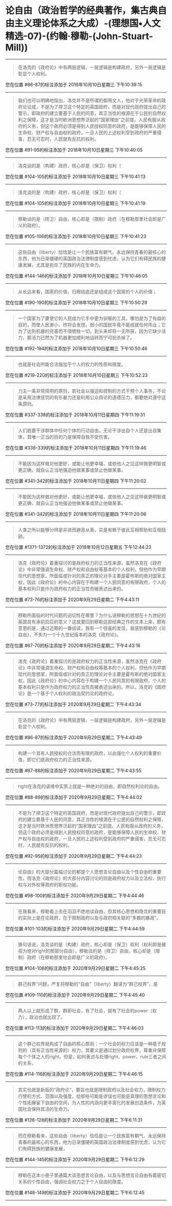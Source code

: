 # 论自由（政治哲学的经典著作，集古典自由主义理论体系之大成）-(理想国•人文精选-07)-(约翰·穆勒-(John-Stuart-Mill))

---

> 在洛克的《政府论》中有两层逻辑，一层逻辑是构建政府，另外一层逻辑是彰显个人权利。

您在位置 #86-87的标注添加于 2018年10月10日星期三 下午10:39:15

---

> 我们也可以明确地指出，洛克并不是所谓的御用文人，他对于光荣革命的政府论证成，不是为了捍卫这个特定的英国政府，而是对现代政府提出自己的警示，即政府的建立要基于人民的同意，其正当性的根源在于公民的自然权利之保障，这才是当时欧洲思想界泛起的“国家理由”之前提。人民有服从政府的义务，但这个政府必须是得到人民授权同意的政府，是能够保障人民的生命权、财产权与自由权的政府，一旦人民的上述权利受到政府的严重侵害，忍无可忍时，人民就有反抗的权利。

您在位置 #91-95的标注添加于 2018年10月10日星期三 下午10:40:05

---

> 洛克谈的是（构建）政府，核心却是（保卫）权利（

您在位置 #104-105的标注添加于 2018年10月10日星期三 下午10:41:13

---

> 洛克谈的是（构建）政府，核心却是（保卫）权利（

您在位置 #104-105的标注添加于 2018年10月10日星期三 下午10:41:19

---

> 穆勒谈的是（捍卫）自由，核心却是（限制）政府（在穆勒那里社会即是广义的政府）。

您在位置 #105-106的标注添加于 2018年10月10日星期三 下午10:41:23

---

> 这些自由（liberty）恰恰是让一个民族富有朝气、永远保持青春的最核心的东西，他为日渐僵硬的英国政治法律制度感到忧虑，认为它们有碍民族的健康发展，尤其是扼杀了民族的内在生命力。

您在位置 #144-146的标注添加于 2018年10月10日星期三 下午10:46:05

---

> 从长远来看，国家的价值，归根结底还是组成这个国家的个人的价值；

您在位置 #190-190的标注添加于 2018年10月10日星期三 下午10:50:29

---

> 一个国家为了要使它的人民成为它手中更为驯服的工具，哪怕是为了有益的目的，而使人民渺小，终将会发现，弱小的国民毕竟不能成就任何伟业；它为了达到机器的完善而不惜牺牲一切，到头来却将一无所获，因为它缺少活力，那活力已然为了机器更加顺利地运转而宁可扼杀掉了。

您在位置 #192-194的标注添加于 2018年10月10日星期三 下午10:50:46

---

> 也就是社会所能合法施加于个人的权力的性质和限度。

您在位置 #219-220的标注添加于 2018年10月10日星期三 下午10:52:23

---

> 力主一条非常简明的原则，若社会以强迫和控制的方式干预个人事务，不论是采用法律惩罚的有形暴力还是利用公众舆论的道德压力，都要绝对遵守这条原则。

您在位置 #337-338的标注添加于 2018年10月11日星期四 下午11:19:31

---

> 人们若要干涉群体中任何个体的行动自由，无论干涉出自个人还是出自集体，其唯一正当的目的乃是保障自我不受伤害。

您在位置 #338-339的标注添加于 2018年10月11日星期四 下午11:19:46

---

> 不能因为这样做对他更好，或能让他更幸福，或依他人之见这样做更明智或更正确，就自认正当地强迫他做某事或禁止他做某事。

您在位置 #341-342的标注添加于 2018年10月11日星期四 下午11:20:02

---

> 不能因为这样做对他更好，或能让他更幸福，或依他人之见这样做更明智或更正确，就自认正当地强迫他做某事或禁止他做某事。

您在位置 #341-342的标注添加于 2018年10月11日星期四 下午11:20:06

---

> 人类之所以能够分辨是非进而避恶从善，实是有赖于彼此互相帮助和互相鼓励。

您在位置 #1371-1372的标注添加于 2018年10月12日星期五 下午12:44:23

---

> 洛克《政府论》着重探讨的是政府权力的正当性来源，虽然洛克在《政府论》中非常强调生命权、财产权和自由权等基本的个人权利，但他作为早期现代的思想家，所面临或针对的真正的理论对手主要是霍布斯的绝对国家主权，因此《政府论》的中心内容在于构建一个人民同意的有限政府，个人的基本权利只是作为政府权力的正当性而被表述出来的。

您在位置 #73-76的标注添加于 2020年9月29日星期二 下午4:43:11

---

> 穆勒所面临的时代问题的迫切性在哪里？为什么说穆勒的思想在十九世纪的英国具有承前启后的意义？这就要回到穆勒这部经典之作的文本上来，颇有意思的是，通过近期的一番阅读，我有一个惊喜的发现，我感到穆勒的《论自由》，不失为一个十九世纪版本的洛克《政府论》。

您在位置 #67-70的标注添加于 2020年9月29日星期二 下午4:43:16

---

> 洛克《政府论》着重探讨的是政府权力的正当性来源，虽然洛克在《政府论》中非常强调生命权、财产权和自由权等基本的个人权利，但他作为早期现代的思想家，所面临或针对的真正的理论对手主要是霍布斯的绝对国家主权，因此《政府论》的中心内容在于构建一个人民同意的有限政府，个人的基本权利只是作为政府权力的正当性而被表述出来的。所以，洛克的《政府论》是一个基于个人权利的政治契约论的政府论。

您在位置 #73-77的标注添加于 2020年9月29日星期二 下午4:43:34

---

> 在洛克的《政府论》中有两层逻辑，一层逻辑是构建政府，另外一层逻辑是彰显个人权利。

您在位置 #86-87的标注添加于 2020年9月29日星期二 下午4:43:49

---

> 构建一个具有人民授权的合法而有限的政府，以此强化个人权利的重要价值，即它们是政府权力的正当性来源。

您在位置 #87-88的标注添加于 2020年9月29日星期二 下午4:43:55

---

> right在洛克的语境中实质上就是一种绝对的自由，即自然权利论的自由。

您在位置 #88-89的标注添加于 2020年9月29日星期二 下午4:44:02

---

> 不是为了捍卫这个特定的英国政府，而是对现代政府提出自己的警示，即政府的建立要基于人民的同意，其正当性的根源在于公民的自然权利之保障，这才是当时欧洲思想界泛起的“国家理由”之前提。人民有服从政府的义务，但这个政府必须是得到人民授权同意的政府，是能够保障人民的生命权、财产权与自由权的政府，一旦人民的上述权利受到政府的严重侵害，忍无可忍时，人民就有反抗的权利。

您在位置 #92-95的标注添加于 2020年9月29日星期二 下午4:44:23

---

> 论自由》的大部分篇幅讨论的都是个人思想言论自由以及个性自由的重要性，而洛克《政府论》的大部分内容讨论的则是政府权力以及立法权、执行权与对外权等政府的职权功能。

您在位置 #98-100的标注添加于 2020年9月29日星期二 下午4:44:46

---

> 在我看来，穆勒看上去在滔滔不绝地谈自由，但其核心思想和隐含的重要目的实际上是在论政府，在于限制政府以及与政府相关联的“多数的暴政”。

您在位置 #101-103的标注添加于 2020年9月29日星期二 下午4:44:59

---

> 换句话说，洛克谈的是（构建）政府，核心却是（保卫）权利（权利即是被视为绝对right的那部分自由），穆勒谈的是（捍卫）自由，核心却是（限制）政府（在穆勒那里社会即是广义的政府）。

您在位置 #104-106的标注添加于 2020年9月29日星期二 下午4:45:25

---

> 群己权界”问题，严复将穆勒的“自由”（liberty）翻译为“群己权界”，是

您在位置 #109-110的标注添加于 2020年9月29日星期二 下午4:45:40

---

> 两人以上就形成了群，群即社会，有了社会，就有了社会的power（权力），政治也就出现了。

您在位置 #113-113的标注添加于 2020年9月29日星期二 下午4:46:03

---

> 这个群己权界就构成了自由的核心原则：一个社会的权力应该是一种基于规则的（具有正当性来源的）权力，其要义是通过划分政府权界，尊重并保障每个个体之人的right。但是，如何表述与处理right、power、rule三者之间的关系，

您在位置 #114-116的标注添加于 2020年9月29日星期二 下午4:46:15

---

> 其实也就是新版的“政府论”，要旨也就是限制政府以及社会权力，限制权力行使的方式、范围以及强度，给那些可能是谬误也可能是真理的思想言论和个性拓展留下自由的空间，为人性的内涵向更丰富化的发展创造条件，为英国社会保持其活的生命力。

您在位置 #126-128的标注添加于 2020年9月29日星期二 下午6:11:31

---

> 而在穆勒看来，这些自由（liberty）恰恰是让一个民族富有朝气、永远保持青春的最核心的东西，他为日渐僵硬的英国政治法律制度感到忧虑，认为它们有碍民族的健康发展，

您在位置 #144-145的标注添加于 2020年9月29日星期二 下午6:12:29

---

> 穆勒在这本小册子里通篇大谈思想言论自由，以及与思想言论自由有着密切关系的个性自由，强调社会权力之于个人自由的限度。

您在位置 #148-149的标注添加于 2020年9月29日星期二 下午6:12:45

---

